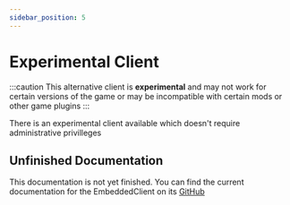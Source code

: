 ```yaml
---
sidebar_position: 5
---
```


# Experimental Client

:::caution
This alternative client is **experimental** and may not work for certain versions of the game
or may be incompatible with certain mods or other game plugins
:::

There is an experimental client available which doesn't require administrative privilleges


## Unfinished Documentation

This documentation is not yet finished. You can find the current documentation for the EmbeddedClient on 
its [GitHub](https://github.com/PocketRelay/EmbeddedClient)